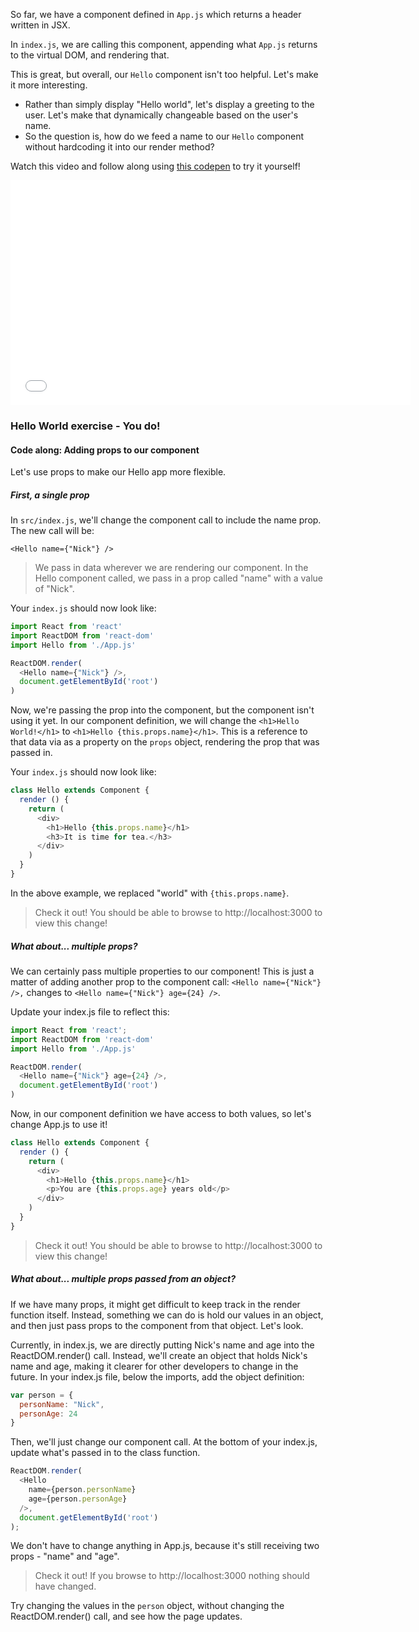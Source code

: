 So far, we have a component defined in `App.js` which returns a header written in JSX.

In `index.js`, we are calling this component, appending what `App.js` returns to the virtual DOM, and rendering that.

This is great, but overall, our `Hello` component isn't too helpful. Let's make it more interesting.
* Rather than simply display "Hello world", let's display a greeting to the user. Let's make that dynamically changeable based on the user's name.
* So the question is, how do we feed a name to our `Hello` component without hardcoding it into our render method?

Watch this video and follow along using [this codepen](https://codepen.io/susir/pen/vxWypq) to try it yourself!

<iframe src="//fast.wistia.net/embed/iframe/v5qyqsir0s?seo=false" title="Wistia video player" allowtransparency="true" frameborder="0" scrolling="no" class="wistia_embed" name="wistia_embed" allowfullscreen mozallowfullscreen webkitallowfullscreen oallowfullscreen msallowfullscreen width="640" height="360"></iframe>


### Hello World exercise - You do!
#### Code along: Adding props to our component

Let's use props to make our Hello app more flexible.

##### First, a single prop

In `src/index.js`, we'll change the component call to include the name prop. The new call will be:

`<Hello name={"Nick"} />`
> We pass in data wherever we are rendering our component. In the Hello component called, we pass in a prop called "name" with a value of "Nick".

Your `index.js` should now look like:
```js
import React from 'react'
import ReactDOM from 'react-dom'
import Hello from './App.js'

ReactDOM.render(
  <Hello name={"Nick"} />,
  document.getElementById('root')
)
```

Now, we're passing the prop into the component, but the component isn't using it yet. In our component definition, we will change the `<h1>Hello World!</h1>` to `<h1>Hello {this.props.name}</h1>`. This is a reference to that data via as a property on the `props` object, rendering the prop that was passed in.

Your `index.js` should now look like:
```js
class Hello extends Component {
  render () {
    return (
      <div>
        <h1>Hello {this.props.name}</h1>
        <h3>It is time for tea.</h3>
      </div>
    )
  }
}
```

In the above example, we replaced "world" with `{this.props.name}`.

> Check it out! You should be able to browse to http://localhost:3000 to view this change!


##### What about... multiple props?

We can certainly pass multiple properties to our component! This is just a matter of adding another prop to the component call: `<Hello name={"Nick"} />,` changes to `<Hello name={"Nick"} age={24} />`.

Update your index.js file to reflect this:

```js
import React from 'react';
import ReactDOM from 'react-dom'
import Hello from './App.js'

ReactDOM.render(
  <Hello name={"Nick"} age={24} />,
  document.getElementById('root')
)
```

Now, in our component definition we have access to both values, so let's change App.js to use it!

```js
class Hello extends Component {
  render () {
    return (
      <div>
        <h1>Hello {this.props.name}</h1>
        <p>You are {this.props.age} years old</p>
      </div>
    )
  }
}
```


> Check it out! You should be able to browse to http://localhost:3000 to view this change!

##### What about... multiple props passed from an object?

If we have many props, it might get difficult to keep track in the render function itself. Instead, something we can do is hold our values in an object, and then just pass props to the component from that object. Let's look.

Currently, in index.js, we are directly putting Nick's name and age into the ReactDOM.render() call. Instead, we'll create an object that holds Nick's name and age, making it clearer for other developers to change in the future. In your index.js file, below the imports, add the object definition:

``` js
var person = {
  personName: "Nick",
  personAge: 24
}
```

Then, we'll just change our component call. At the bottom of your index.js, update what's passed in to the class function.

``` js
ReactDOM.render(
  <Hello
    name={person.personName}
    age={person.personAge}
  />,
  document.getElementById('root')
);
```

We don't have to change anything in App.js, because it's still receiving two props - "name" and "age".

> Check it out! If you browse to http://localhost:3000 nothing should have changed.

Try changing the values in the `person` object, without changing the ReactDOM.render() call, and see how the page updates.
